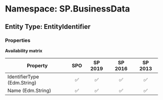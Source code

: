 # Namespace: SP.BusinessData

## Entity Type: EntityIdentifier

### Properties

**Availability matrix**

Property | SPO | SP 2019 | SP 2016 | SP 2013
----------|:---:|:-------:|:-------:|:-------:
IdentifierType (Edm.String) | ✅ | ✅ | ✅ | ✅
Name (Edm.String) | ✅ | ✅ | ✅ | ✅
